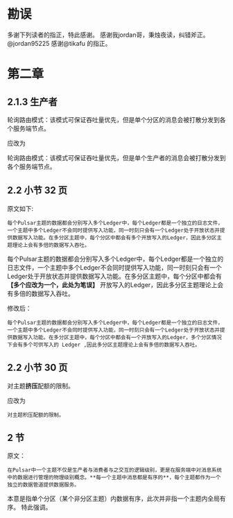 # 勘误
多谢下列读者的指正，特此感谢。 
感谢我jordan哥，秉烛夜读，纠错斧正。 @jordan95225
感谢@tikafu 的指正。 


# 第二章 
## 2.1.3 生产者
轮询路由模式：该模式可保证吞吐量优先，但是单个分区的消息会被打散分发到各个服务端节点。

应改为

轮询路由模式：该模式可保证吞吐量优先，但是单个生产者的消息会被打散分发到各个服务端节点。

## 2.2 小节 32 页

原文如下:

`
每个Pulsar主题的数据都会分别写入多个Ledger中，每个Ledger都是一个独立的日志文件，一个主题中多个Ledger不会同时提供写入功能，同一时刻只会有一个Ledger处于开放状态并提供数据写入功能。在多分区主题中，每个分区中都会有多个开放写入的Ledger，因此多分区主题理论上会有多倍的数据写入吞吐。
`

每个Pulsar主题的数据都会分别写入多个Ledger中，每个Ledger都是一个独立的日志文件，一个主题中多个Ledger不会同时提供写入功能，同一时刻只会有一个Ledger处于开放状态并提供数据写入功能。在多分区主题中，每个分区中都会有 **【多个应改为一个，此处为笔误】** 开放写入的Ledger，因此多分区主题理论上会有多倍的数据写入吞吐。

修改后：

`
每个Pulsar主题的数据都会分别写入多个Ledger中，每个Ledger都是一个独立的日志文件，一个主题中多个Ledger不会同时提供写入功能，同一时刻只会有一个Ledger处于开放状态并提供数据写入功能。在多分区主题中，每个分区中都会有一个开放写入的Ledger，多个分区情况下会有多个可供写入的 Ledger ,因此多分区主题理论上会有多倍的数据写入吞吐。
`

## 2.2 小节 30 页

对主题**挤压**配额的限制。

应改为

`对主题积压配额的限制。`


## 2 节

原文：

`
在Pulsar中一个主题不仅是生产者与消费者与之交互的逻辑级别，更是在服务端中对消息系统中的数据进行管理的物理级别概念。**每一个主题中消息都是有序的**，每个主题都作为一个独立的数据管道提供数据服务。
`

本意是指单个分区（某个非分区主题）内数据有序，此次并非指一个主题内全局有序。 特此强调。

